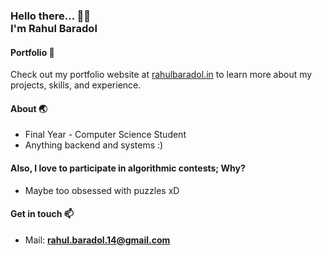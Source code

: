 <h3>
   Hello there... 👋😊  <br>
   I'm
   <span>
      Rahul Baradol
   </span>
  <br>
</h3>
 
#### Portfolio 🌟
Check out my portfolio website at [rahulbaradol.in](https://rahulbaradol.in) to learn more about my projects, skills, and experience.

#### About 🌏
- Final Year - Computer Science Student
- Anything backend and systems :)

#### Also, I love to participate in algorithmic contests; Why?
-  Maybe too obsessed with puzzles xD

#### Get in touch 📫
- Mail: **rahul.baradol.14@gmail.com**
